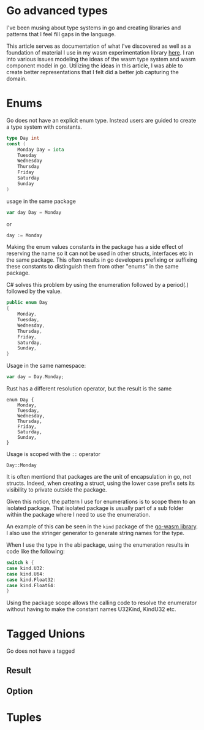 # Go advanced types

I've been musing about type systems in go and creating libraries and patterns that I feel fill gaps in the language. 

This article serves as documentation of what I've discovered as well as a foundation of material I use in my wasm experimentation library [here](https://github.com/patrickhuber/go-wasm). 
I ran into various issues modeling the ideas of the wasm type system and wasm component model in go. Utilizing the ideas in this article, I was able to create better representations that I felt did a better job capturing the domain.

# Enums

Go does not have an explicit enum type. Instead users are guided to create a type system with constants. 

```go
type Day int
const (
    Monday Day = iota
    Tuesday
    Wednesday
    Thursday
    Friday
    Saturday
    Sunday
)
```

usage in the same package

```go
var day Day = Monday
```

or 

```go
day := Monday
```

Making the enum values constants in the package has a side effect of reserving the name so it can not be used in other structs, interfaces etc in the same package. 
This often results in go developers prefixing or suffixing these constants to distinguish them from other "enums" in the same package. 

C# solves this problem by using the enumeration followed by a period(.) followed by the value. 

```csharp
public enum Day
{ 
    Monday,
    Tuesday,
    Wednesday,
    Thursday,
    Friday,
    Saturday,
    Sunday,
}
```

Usage in the same namespace:

```go
var day = Day.Monday;
```

Rust has a different resolution operator, but the result is the same

```
enum Day {
    Monday,
    Tuesday,
    Wednesday,
    Thursday,
    Friday,
    Saturday,
    Sunday,
}
```

Usage is scoped with the `::` operator

```
Day::Monday
```

It is often mentiond that packages are the unit of encapsulation in go, not structs. Indeed, when creating a struct, using the lower case prefix sets its visibility to private outside the package. 

Given this notion, the pattern I use for enumerations is to scope them to an isolated package. That isolated package is usually part of a sub folder within the package where I need to use the enumeration. 

An example of this can be seen in the `kind` package of the [go-wasm library](https://github.com/patrickhuber/go-wasm/blob/main/abi/kind/kind.go). I also use the stringer generator to generate string names for the type. 

When I use the type in the abi package, using the enumeration results in code like the following:

```go
switch k {
case kind.U32:  
case kind.U64:  
case kind.Float32:
case kind.Float64:
}
```

Using the package scope allows the calling code to resolve the enumerator without having to make the constant names U32Kind, KindU32 etc. 

# Tagged Unions

Go does not have a tagged 


## Result

## Option

# Tuples

